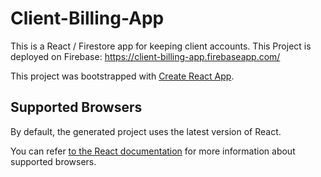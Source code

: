 # Client-Billing-App

This is a React / Firestore app for keeping client accounts. This Project is deployed on Firebase: https://client-billing-app.firebaseapp.com/

This project was bootstrapped with [Create React App](https://github.com/facebookincubator/create-react-app).

## Supported Browsers

By default, the generated project uses the latest version of React.

You can refer [to the React documentation](https://reactjs.org/docs/react-dom.html#browser-support) for more information about supported browsers.
